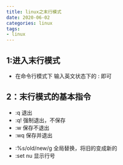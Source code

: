 ```yaml
---
title: linux之末行模式
date: 2020-06-02
categories: linux
tags: 
- linux
---
```

## 1:进入末行模式
* 在命令行模式下 输入英文状态下的 : 即可

## 2：末行模式的基本指令
- :q  退出
- :q! 强制退出，不保存
- :w  保存不退出
- :wq 保存并退出
* :%s/old/new/g  全局替换，将旧的变成新的
* :set nu  显示行号
